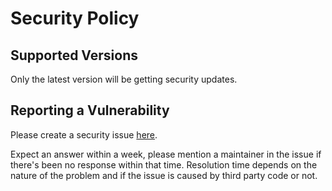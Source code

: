 # Security Policy

## Supported Versions

Only the latest version will be getting security updates.

## Reporting a Vulnerability

Please create a security issue [here](https://github.com/henrikwidlund/HostsParser/issues/new/choose).

Expect an answer within a week, please mention a maintainer in the issue if there's been no response within that time.
Resolution time depends on the nature of the problem and if the issue is caused by third party code or not.